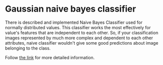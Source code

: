 # Gaussian naive bayes classifier
There is described and implemented Naive Bayes Classifier used for normally distributed values. 
This classifier works the most effectively for value's features that are independent to each other. 
So, if your classification images represented by much more complex and dependent to each other attributes, 
naive classifier wouldn't give some good predictions about image belonging to the class.

Follow [the link](https://github.com/sonnnaya/GaussianNaiveBayesClassifier/blob/main/GaussianNaiveBayesClassifier.ipynb) for more detailed information.
